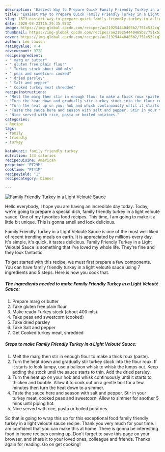 ```yaml
---
description: "Easiest Way to Prepare Quick Family Friendly Turkey in a Light Velouté Sauce"
title: "Easiest Way to Prepare Quick Family Friendly Turkey in a Light Velouté Sauce"
slug: 1573-easiest-way-to-prepare-quick-family-friendly-turkey-in-a-light-veloute-sauce
date: 2020-08-23T15:29:35.973Z
image: https://img-global.cpcdn.com/recipes/ae219254440465b2/751x532cq70/family-friendly-turkey-in-a-light-veloute-sauce-recipe-main-photo.jpg
thumbnail: https://img-global.cpcdn.com/recipes/ae219254440465b2/751x532cq70/family-friendly-turkey-in-a-light-veloute-sauce-recipe-main-photo.jpg
cover: https://img-global.cpcdn.com/recipes/ae219254440465b2/751x532cq70/family-friendly-turkey-in-a-light-veloute-sauce-recipe-main-photo.jpg
author: Leo Lawson
ratingvalue: 4.4
reviewcount: 9728
recipeingredient:
- " marg or butter"
- " gluten free plain flour"
- " Turkey stock about 400 mls"
- " peas and sweetcorn cooked"
- " dried parsley"
- " Salt and pepper"
- " Cooked turkey meat shredded"
recipeinstructions:
- "Melt the marg then stir in enough flour to make a thick roux (paste)."
- "Turn the heat down and gradually stir turkey stock into the flour roux. If it starts to look lumpy, use a balloon whisk to whisk the lumps out. Keep adding the stock until the sauce starts to thin. Add the dried parsley."
- "Turn the heat up on your hob and whisk continuously until it starts to thicken and bubble. Allow it to cook out on a gentle boil for a few minutes then turn the heat down to a simmer."
- "Taste the sauce here and season with salt and pepper. Stir in your turkey meat, cooked peas and sweetcorn. Allow to simmer for another 5 mins until piping hot."
- "Nice served with rice, pasta or boiled potatoes."
categories:
- Recipe
tags:
- family
- friendly
- turkey

katakunci: family friendly turkey 
nutrition: 133 calories
recipecuisine: American
preptime: "PT29M"
cooktime: "PT41M"
recipeyield: "1"
recipecategory: Dinner

---
```



![Family Friendly Turkey in a Light Velouté Sauce](https://img-global.cpcdn.com/recipes/ae219254440465b2/751x532cq70/family-friendly-turkey-in-a-light-veloute-sauce-recipe-main-photo.jpg)

Hello everybody, I hope you are having an incredible day today. Today, we're going to prepare a special dish, family friendly turkey in a light velouté sauce. One of my favorites food recipes. This time, I am going to make it a little bit unique. This is gonna smell and look delicious.

Family Friendly Turkey in a Light Velouté Sauce is one of the most well liked of recent trending meals on earth. It is appreciated by millions every day. It's simple, it's quick, it tastes delicious. Family Friendly Turkey in a Light Velouté Sauce is something that I've loved my whole life. They're fine and they look fantastic.




To get started with this recipe, we must first prepare a few components. You can have family friendly turkey in a light velouté sauce using 7 ingredients and 5 steps. Here is how you cook that.

<!--inarticleads1-->

##### The ingredients needed to make Family Friendly Turkey in a Light Velouté Sauce:

1. Prepare  marg or butter
1. Take  gluten free plain flour
1. Make ready  Turkey stock (about 400 mls)
1. Take  peas and sweetcorn (cooked)
1. Take  dried parsley
1. Take  Salt and pepper
1. Get  Cooked turkey meat, shredded




<!--inarticleads2-->

##### Steps to make Family Friendly Turkey in a Light Velouté Sauce:

1. Melt the marg then stir in enough flour to make a thick roux (paste).
1. Turn the heat down and gradually stir turkey stock into the flour roux. If it starts to look lumpy, use a balloon whisk to whisk the lumps out. Keep adding the stock until the sauce starts to thin. Add the dried parsley.
1. Turn the heat up on your hob and whisk continuously until it starts to thicken and bubble. Allow it to cook out on a gentle boil for a few minutes then turn the heat down to a simmer.
1. Taste the sauce here and season with salt and pepper. Stir in your turkey meat, cooked peas and sweetcorn. Allow to simmer for another 5 mins until piping hot.
1. Nice served with rice, pasta or boiled potatoes.




So that is going to wrap this up for this exceptional food family friendly turkey in a light velouté sauce recipe. Thank you very much for your time. I am confident that you can make this at home. There is gonna be interesting food in home recipes coming up. Don't forget to save this page on your browser, and share it to your loved ones, colleague and friends. Thanks again for reading. Go on get cooking!
